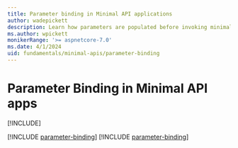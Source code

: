 ```yaml
---
title: Parameter binding in Minimal API applications
author: wadepickett
description: Learn how parameters are populated before invoking minimal route handlers.
ms.author: wpickett
monikerRange: '>= aspnetcore-7.0'
ms.date: 4/1/2024
uid: fundamentals/minimal-apis/parameter-binding
---
```


# Parameter Binding in Minimal API apps

[!INCLUDE[](~/includes/not-latest-version.md)]

[!INCLUDE [parameter-binding](~/fundamentals/minimal-apis/includes/parameter-binding8.md)]
[!INCLUDE [parameter-binding](~/fundamentals/minimal-apis/includes/parameter-binding7.md)]
<!-- Need to list where else this include is used -->
